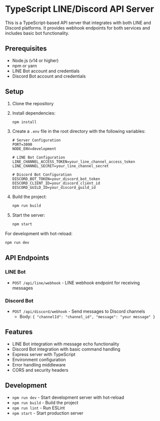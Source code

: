 # TypeScript LINE/Discord API Server

This is a TypeScript-based API server that integrates with both LINE and Discord platforms. It provides webhook endpoints for both services and includes basic bot functionality.

## Prerequisites

- Node.js (v14 or higher)
- npm or yarn
- LINE Bot account and credentials
- Discord Bot account and credentials

## Setup

1. Clone the repository
2. Install dependencies:
   ```bash
   npm install
   ```

3. Create a `.env` file in the root directory with the following variables:
   ```
   # Server Configuration
   PORT=3000
   NODE_ENV=development

   # LINE Bot Configuration
   LINE_CHANNEL_ACCESS_TOKEN=your_line_channel_access_token
   LINE_CHANNEL_SECRET=your_line_channel_secret

   # Discord Bot Configuration
   DISCORD_BOT_TOKEN=your_discord_bot_token
   DISCORD_CLIENT_ID=your_discord_client_id
   DISCORD_GUILD_ID=your_discord_guild_id
   ```

4. Build the project:
   ```bash
   npm run build
   ```

5. Start the server:
   ```bash
   npm start
   ```

For development with hot-reload:
```bash
npm run dev
```

## API Endpoints

### LINE Bot
- `POST /api/line/webhook` - LINE webhook endpoint for receiving messages

### Discord Bot
- `POST /api/discord/webhook` - Send messages to Discord channels
  - Body: `{ "channelId": "channel_id", "message": "your message" }`

## Features

- LINE Bot integration with message echo functionality
- Discord Bot integration with basic command handling
- Express server with TypeScript
- Environment configuration
- Error handling middleware
- CORS and security headers

## Development

- `npm run dev` - Start development server with hot-reload
- `npm run build` - Build the project
- `npm run lint` - Run ESLint
- `npm start` - Start production server
